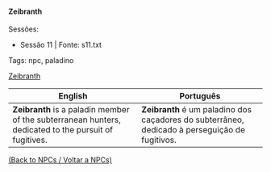 
#### Zeibranth

Sessões:  
- Sessão 11 | Fonte: s11.txt

Tags: npc, paladino

[Zeibranth](zeibranth.png)

| English | Português |
|---------|-----------|
| **Zeibranth** is a paladin member of the subterranean hunters, dedicated to the pursuit of fugitives. | **Zeibranth** é um paladino dos caçadores do subterrâneo, dedicado à perseguição de fugitivos. |

[(Back to NPCs / Voltar a NPCs)](npcs.md)

